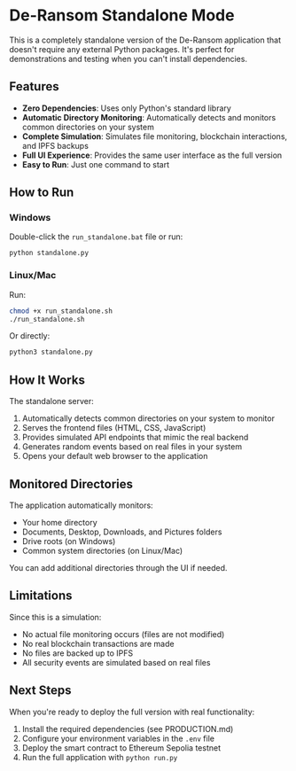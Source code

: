 # De-Ransom Standalone Mode

This is a completely standalone version of the De-Ransom application that doesn't require any external Python packages. It's perfect for demonstrations and testing when you can't install dependencies.

## Features

- **Zero Dependencies**: Uses only Python's standard library
- **Automatic Directory Monitoring**: Automatically detects and monitors common directories on your system
- **Complete Simulation**: Simulates file monitoring, blockchain interactions, and IPFS backups
- **Full UI Experience**: Provides the same user interface as the full version
- **Easy to Run**: Just one command to start

## How to Run

### Windows

Double-click the `run_standalone.bat` file or run:

```
python standalone.py
```

### Linux/Mac

Run:

```bash
chmod +x run_standalone.sh
./run_standalone.sh
```

Or directly:

```bash
python3 standalone.py
```

## How It Works

The standalone server:

1. Automatically detects common directories on your system to monitor
2. Serves the frontend files (HTML, CSS, JavaScript)
3. Provides simulated API endpoints that mimic the real backend
4. Generates random events based on real files in your system
5. Opens your default web browser to the application

## Monitored Directories

The application automatically monitors:

- Your home directory
- Documents, Desktop, Downloads, and Pictures folders
- Drive roots (on Windows)
- Common system directories (on Linux/Mac)

You can add additional directories through the UI if needed.

## Limitations

Since this is a simulation:

- No actual file monitoring occurs (files are not modified)
- No real blockchain transactions are made
- No files are backed up to IPFS
- All security events are simulated based on real files

## Next Steps

When you're ready to deploy the full version with real functionality:

1. Install the required dependencies (see PRODUCTION.md)
2. Configure your environment variables in the `.env` file
3. Deploy the smart contract to Ethereum Sepolia testnet
4. Run the full application with `python run.py`